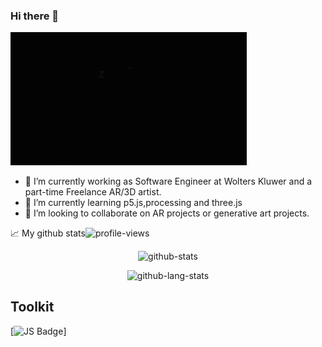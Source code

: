 ### Hi there 👋
<img src="header.gif" width="75%" alt="header">

- 🔭 I’m currently working as Software Engineer at Wolters Kluwer and a part-time Freelance AR/3D artist.
- 🌱 I’m currently learning p5.js,processing and three.js
- 👯 I’m looking to collaborate on AR projects or generative art projects.


📈 My github stats<img src="https://komarev.com/ghpvc/?username=harshpalan&color=lightgrey&style=flat-square&label=Visitors" alt="profile-views" />

<p align="center"> <img src="https://github-readme-stats.vercel.app/api?username=harshpalan&show_icons=true&theme=dark" alt="github-stats" />
<p align="center"> <img src="https://github-readme-stats.vercel.app/api/top-langs/?username=harshpalan&layout=compact&theme=dark" alt="github-lang-stats" />

## Toolkit
[![JS Badge](https://img.shields.io/badge/JavaScript-323330?style=for-the-badge&logo=javascript&logoColor=F7DF1E)]
